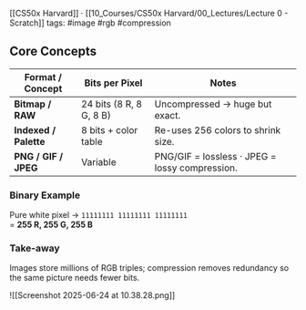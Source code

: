 [[CS50x Harvard]] · [[10_Courses/CS50x Harvard/00_Lectures/Lecture 0 - Scratch]]
tags: #image #rgb #compression

## Core Concepts
| Format / Concept      | Bits per Pixel | Notes |
|-----------------------|----------------|-------|
| **Bitmap / RAW**      | 24 bits (8 R, 8 G, 8 B) | Uncompressed → huge but exact. |
| **Indexed / Palette** | 8 bits + color table | Re-uses 256 colors to shrink size. |
| **PNG / GIF / JPEG**  | Variable       | PNG/GIF = lossless · JPEG = lossy compression. |

### Binary Example
Pure white pixel → `11111111 11111111 11111111`  
= **255 R, 255 G, 255 B**

### Take-away
Images store millions of RGB triples; compression removes redundancy so the same picture needs fewer bits.

![[Screenshot 2025-06-24 at 10.38.28.png]]